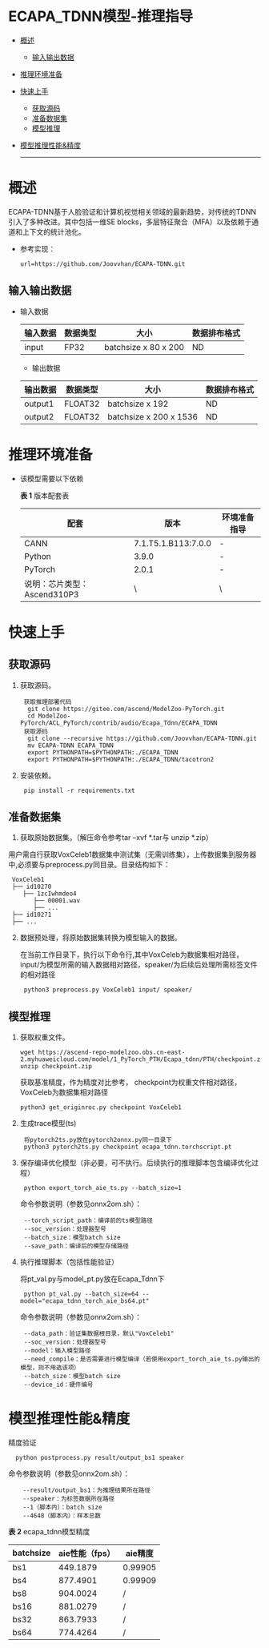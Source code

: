 # ECAPA_TDNN模型-推理指导

- [概述](#ZH-CN_TOPIC_0000001172161501)

   - [输入输出数据](#section540883920406)

- [推理环境准备](#ZH-CN_TOPIC_0000001126281702)

- [快速上手](#ZH-CN_TOPIC_0000001126281700)

  - [获取源码](#section4622531142816)
  - [准备数据集](#section183221994411)
  - [模型推理](#section741711594517)

- [模型推理性能&精度](#ZH-CN_TOPIC_0000001172201573)

  ******


# 概述<a name="ZH-CN_TOPIC_0000001172161501"></a>

ECAPA-TDNN基于人脸验证和计算机视觉相关领域的最新趋势，对传统的TDNN引入了多种改进。其中包括一维SE blocks，多层特征聚合（MFA）以及依赖于通道和上下文的统计池化。

- 参考实现：

  ```shell
  url=https://github.com/Joovvhan/ECAPA-TDNN.git
  ```

## 输入输出数据<a name="section540883920406"></a>

- 输入数据

  | 输入数据 | 数据类型 | 大小                   | 数据排布格式 |
  | -------- |----------------------|--------| ------------ |
  | input   | FP32 | batchsize x 80 x 200 | ND     |

  - 输出数据

  | 输出数据   | 数据类型 | 大小               | 数据排布格式 |
  |--------| -------- |--------------------|--------|
  | output1      | FLOAT32 | batchsize x 192 | ND     |
  | output2 | FLOAT32 | batchsize x 200 x 1536 | ND     |


# 推理环境准备<a name="ZH-CN_TOPIC_0000001126281702"></a>

- 该模型需要以下依赖

  **表 1**  版本配套表


  | 配套                                                            | 版本     | 环境准备指导                                                                                          |
  |--------| ------- | ----------------------------------------------------------------------------------------------------- |
  | CANN                                                            | 7.1.T5.1.B113:7.0.0  | -                                                                                                     |
  | Python                                                          | 3.9.0  | -                                                                                                     |
  | PyTorch                                                         | 2.0.1  | -                                                                                                     |
  | 说明：芯片类型：Ascend310P3 | \      | \   


# 快速上手<a name="ZH-CN_TOPIC_0000001126281700"></a>

## 获取源码<a name="section4622531142816"></a>

1. 获取源码。

      ```
       获取推理部署代码
        git clone https://gitee.com/ascend/ModelZoo-PyTorch.git
        cd ModelZoo-PyTorch/ACL_PyTorch/contrib/audio/Ecapa_Tdnn/ECAPA_TDNN
       获取源码
        git clone --recursive https://github.com/Joovvhan/ECAPA-TDNN.git
        mv ECAPA-TDNN ECAPA_TDNN
        export PYTHONPATH=$PYTHONPATH:./ECAPA_TDNN
        export PYTHONPATH=$PYTHONPATH:./ECAPA_TDNN/tacotron2
    ```

2. 安装依赖。

      ```
       pip install -r requirements.txt
      ```

## 准备数据集<a name="section183221994411"></a>

1. 获取原始数据集。（解压命令参考tar –xvf *.tar与 unzip *.zip）

用户需自行获取VoxCeleb1数据集中测试集（无需训练集），上传数据集到服务器中,必须要与preprocess.py同目录。目录结构如下：
   ```
    VoxCeleb1
    ├── id10270
       ├── 1zcIwhmdeo4
          ├── 00001.wav 
          ├── ... 
    ├── id10271
    ├── ...
   ```

2. 数据预处理，将原始数据集转换为模型输入的数据。
    
    在当前工作目录下，执行以下命令行,其中VoxCeleb为数据集相对路径，input/为模型所需的输入数据相对路径，speaker/为后续后处理所需标签文件的相对路径
   ```
    python3 preprocess.py VoxCeleb1 input/ speaker/
   ```

## 模型推理<a name="section741711594517"></a>
1. 获取权重文件。
    ```
    wget https://ascend-repo-modelzoo.obs.cn-east-2.myhuaweicloud.com/model/1_PyTorch_PTH/Ecapa_tdnn/PTH/checkpoint.zip
    unzip checkpoint.zip
    ```
   获取基准精度，作为精度对比参考， checkpoint为权重文件相对路径， VoxCeleb为数据集相对路径
    ```
    python3 get_originroc.py checkpoint VoxCeleb1
    ```

2. 生成trace模型(ts)
    ```
     将pytorch2ts.py放在pytorch2onnx.py同一目录下
     python3 pytorch2ts.py checkpoint ecapa_tdnn.torchscript.pt
    ```

3. 保存编译优化模型（非必要，可不执行。后续执行的推理脚本包含编译优化过程）

    ```
     python export_torch_aie_ts.py --batch_size=1
    ```
   命令参数说明（参数见onnx2om.sh）：
    ```
     --torch_script_path：编译前的ts模型路径
     --soc_version：处理器型号
     --batch_size：模型batch size
     --save_path：编译后的模型存储路径
    ```


4. 执行推理脚本（包括性能验证）

    将pt_val.py与model_pt.py放在Ecapa_Tdnn下
     ```
      python pt_val.py --batch_size=64 --model="ecapa_tdnn_torch_aie_bs64.pt"
     ```
   命令参数说明（参数见onnx2om.sh）：
    ```
     --data_path：验证集数据根目录，默认"VoxCeleb1"
     --soc_version：处理器型号
     --model：输入模型路径
     --need_compile：是否需要进行模型编译（若使用export_torch_aie_ts.py输出的模型，则不用选该项）
     --batch_size：模型batch size
     --device_id：硬件编号
    ```
# 模型推理性能&精度<a name="ZH-CN_TOPIC_0000001172201573"></a>

 精度验证
   ```
     python postprocess.py result/output_bs1 speaker
   ```
命令参数说明（参数见onnx2om.sh）：
```
    --result/output_bs1：为推理结果所在路径
    --speaker：为标签数据所在路径
    --1（脚本内）：batch size
    --4648（脚本内）：样本总数
```

**表 2** ecapa_tdnn模型精度

| batchsize                                      | aie性能（fps） | aie精度   |
|------------------------------------------------|------------|---------|
| bs1                                            | 449.1879   | 0.99905 |
| bs4                                            | 877.4901   | 0.99909 |
| bs8                                            | 904.0024   | /       |
| bs16                                           | 881.0279   | /       |
| bs32                                           | 863.7933   | /       |
| bs64                                           | 774.4264   | /       |
